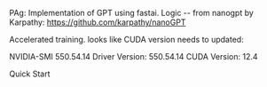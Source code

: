 PAg: Implementation of GPT using fastai. Logic -- from nanogpt by Karpathy: https://github.com/karpathy/nanoGPT

Accelerated training. looks like CUDA version needs to updated: 

NVIDIA-SMI 550.54.14              Driver Version: 550.54.14      CUDA Version: 12.4 


Quick Start 


